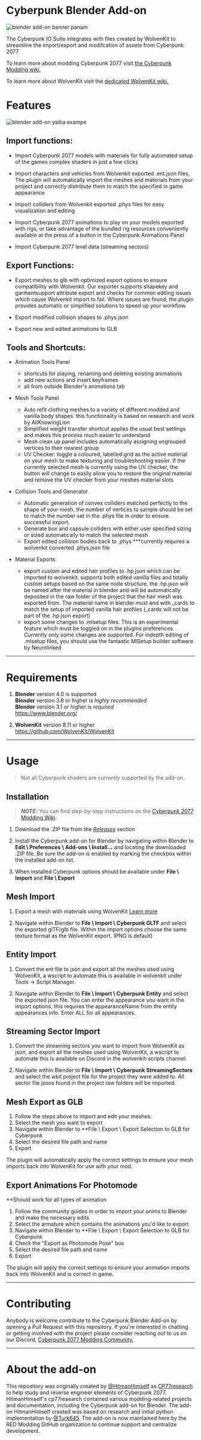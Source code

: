 # Cyberpunk Blender Add-on

![blender add-on banner panam](https://github.com/WolvenKit/Cyberpunk-Blender-add-on/assets/65016231/a0489b07-68af-4a90-b53e-1ad3ef271f4a)

The Cyberpunk IO Suite integrates with files created by WolvenKit to streamline the import/export and modifcation of assets from Cyberpunk 2077. 

To learn more about modding Cyberpunk 2077 visit [the Cyberpunk Modding wiki.](https://wiki.redmodding.org/cyberpunk-2077-modding)


To learn more about WolvenKit visit the [dedicated WolvenKit wiki.](https://wiki.redmodding.org/wolvenkit)

# Features

![blender add-on yaiba exampe](https://github.com/WolvenKit/Cyberpunk-Blender-add-on/assets/65016231/fffb9aab-c5f0-4f77-9a63-bdbee941708e)

## Import functions:

- Import Cyberpunk 2077 models with materials for fully automated setup of the games complex shaders in just a few clicks

- Import characters and vehicles from Wolvenkit exported .ent.json files. The plugin will automatically import the meshes and materials from your project and correctly distribute them to match the specified in game appearance

- Import colliders from Wolvenkit exported .phys files for easy visualization and editing

- Import Cyberpunk 2077 animations to play on your models exported with rigs, or take advantage of the bundled rig resources conveniently available at the press of a button in the Cyberpunk Animations Panel

- Import Cyberpunk 2077 level data (streaming sectors)

## Export Functions:

- Export meshes to glb with optimized export options to ensure compatibility with Wolvenkit. Our exporter supports shapekey and garmentsupport attribute export and checks for common editing issues which cause Wolvenkit import to fail. Where issues are found, the plugin provides automatic or simplified solutions to speed up your workflow. 

- Export modified collision shapes to .phys.json

- Export new and edited animations to GLB

## Tools and Shortcuts:

- Animation Tools Panel
    - shortcuts for playing, renaming and deleting existing animations
    - add new actions and insert keyframes 
    - all from outside Blender's animations tab

- Mesh Tools Panel
    - Auto refit clothing meshes to a variety of different modded and vanilla body shapes. this functionality is based on research and work by AllKnowingLion
    - Simplified weight transfer shortcut applies the usual best settings and makes this process much easier to understand 
    - Mesh clean up panel includes automatically assigning ungrouped vertices to their nearest group
    - UV Checker: toggle a coloured, labelled grid as the active material on your mesh to make texturing and troubleshooting easier. If the currently selected mesh is currently using the UV checker, the button will change to easily allow you to restore the original material and remove the UV checker from your meshes material slots

- Collision Tools and Generator
    - Automatic generation of convex colliders matched perfectly to the shape of your mesh, the number of vertices to sample should be set to match the number set in the .phys file in order to ensure successful export.
    - Generate box and capsule colliders with either user specified sizing or sized automatically to match the selected mesh
    - Export edited collision bodies back to .phys ***currently requires a wolvenkit converted .phys.json file

- Material Exports
    - export custom and edited hair profiles to .hp.json which can be imported to wolvenkit. supports both edited vanilla files and totally custom setups based on the same node structure. the .hp.json will be named after the material in blender and will be automatically deposited in the raw folder of the project that the hair mesh was exported from. The material name in blender must end with _cards to match the setup of imported vanilla hair profiles (_cards will not be part of the .hp.json export)
    - export some changes to .mlsetup files. This is an experimental feature which must be toggled on in the plugins preferences. Currently only some changes are supported. For indepth editing of .mlsetup files, you should use the fantastic MlSetup builder software by Neurolinked

---

# Requirements

1) **Blender** version 4.0 is supported
<br>**Blender** version 3.6 or higher is *highly recommended*
<br>**Blender** version 3.1 or higher is *required*
<br>https://www.blender.org/<br/>

2) **WolvenKit** version 8.11 or higher
<br>https://github.com/WolvenKit/WolvenKit<br/>

---

# Usage

> Not all Cyberpunk shaders are currently supported by the add-on.

## Installation

> **_NOTE:_** You can find step-by-step instructions on the [Cyberpunk 2077 Modding Wiki](https://wiki.redmodding.org/cyberpunk-2077-modding/for-mod-creators/modding-tools/wolvenkit-blender-io-suite/installing-the-wolvenkit-blender-plugin).

1) Download the .ZIP file from the [*Releases*](https://github.com/WolvenKit/Cyberpunk-Blender-add-on/releases) section

2) Install the Cyberpunk add-on for Blender by navigating within Blender to **Edit \ Preferences \ Add-ons \ Install...** and locating the downloaded .ZIP file. Be sure the add-on is enabled by marking the checkbox within the installed add-on list.

3) When installed Cyberpunk options should be available under **File \ Import** and **File \ Export**

## Mesh Import

1) Export a mesh with materials using WolvenKit [Learn more](https://wiki.redmodding.org/wolvenkit/wolvenkit-app/usage/blender-integration)

2) Navigate within Blender to **File \ Import \ Cyberpunk GLTF** and select the exported glTF/glb file. Within the import options choose the same texture format as the WolvenKit export. (PNG is default)

## Entity Import

1) Convert the ent file to json and export all the meshes used using WolvenKit, a wscript to automate this is available in wolvenkit under Tools -> Script Manager.

2) Navigate within Blender to **File \ Import \ Cyberpunk Entity** and select the exported json file. You can enter the appearance you want in the import options, this requires the appearanceName from the entity appearances info. Enter ALL for all appearances.

## Streaming Sector Import

1) Convert the streaming sectors you want to import from WolvenKit as json, and export all the meshes used using WolvenKit, a wscript to automate this is available on Discord in the wolvenkit-scripts channel.

2) Navigate within Blender to **File \ Import \ Cyberpunk StreamingSectors** and select the wkit project file for the project they were added to. All sector file jsons found in the project raw folders will be imported.

## Mesh Export as GLB

1) Follow the steps above to import and edit your meshes.
2) Select the mesh you want to export
3) Navigate within Blender to **File \ Export \ Export Selection to GLB for Cyberpunk
4) Select the desired file path and name
5) Export

The plugin will automatically apply the correct settings to ensure your mesh imports back into WolvenKit for use with your mod.

## Export Animations For Photomode
**Should work for all types of animation 

1) Follow the community guides in order to import your anims to Blender and make the necessary edits
2) Select the armature which contains the animations you'd like to export
3) Navigate within Blender to **File \ Export \ Export Selection to GLB for Cyberpunk
4) Check the "Export as Photomode Pose" box
5) Select the desired file path and name
6) Export

The plugin will apply the correct settings to ensure your animation imports back into WolvenKit and is correct in game.

---

# Contributing

Anybody is welcome contribute to the Cyberpunk Blender Add-on by opening a Pull Request with this repository. If you're interested in chatting or getting involved with the project please consider reaching out to us on our Discord, [Cyberpunk 2077 Modding Community.](https://discord.gg/Epkq79kd96)

---

# About the add-on

This repository was originally created by [@HitmanHimself](https://github.com/HitmanHimself) as [CP77research](https://github.com/HitmanHimself/cp77research)
 to help study and reverse engineer elements of Cyberpunk 2077. HitmanHimself's cp77research contained various modding-related projects and documentation, including the Cyberpunk add-on for Blender. The add-on HitmanHimself created was based on research and initial python implementation by [@Turk645](https://github.com/Turk645). The add-on is now maintained here by the RED Modding GitHub organization to continue support and centralize development.
